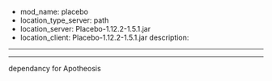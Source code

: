 - mod_name: placebo
- location_type_server: path
- location_server: Placebo-1.12.2-1.5.1.jar
- location_client: Placebo-1.12.2-1.5.1.jar
description:
---
---
dependancy for Apotheosis